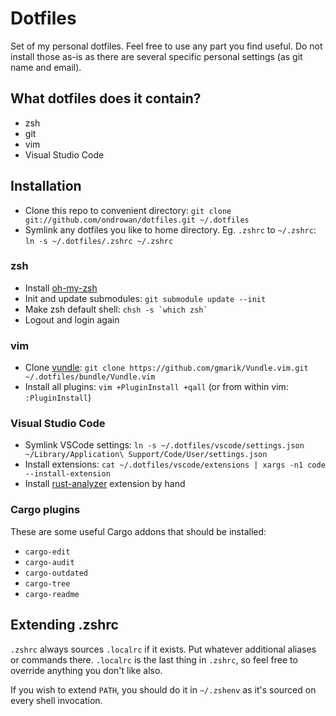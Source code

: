 # Dotfiles

Set of my personal dotfiles. Feel free to use any part you find useful. Do not
install those as-is as there are several specific personal settings (as git
name and email).


## What dotfiles does it contain?

* zsh
* git
* vim
* Visual Studio Code


## Installation

* Clone this repo to convenient directory:
  `git clone git://github.com/ondrowan/dotfiles.git ~/.dotfiles`
* Symlink any dotfiles you like to home directory. Eg. `.zshrc` to `~/.zshrc`:
  `ln -s ~/.dotfiles/.zshrc ~/.zshrc`


### zsh

* Install [oh-my-zsh](https://github.com/robbyrussell/oh-my-zsh)
* Init and update submodules: `git submodule update --init`
* Make zsh default shell: `` chsh -s `which zsh` ``
* Logout and login again


### vim

* Clone [vundle](https://github.com/gmarik/Vundle.vim): `git clone https://github.com/gmarik/Vundle.vim.git ~/.dotfiles/bundle/Vundle.vim`
* Install all plugins: `vim +PluginInstall +qall` (or from within vim: `:PluginInstall`)


### Visual Studio Code

* Symlink VSCode settings: `ln -s ~/.dotfiles/vscode/settings.json ~/Library/Application\ Support/Code/User/settings.json`
* Install extensions: `cat ~/.dotfiles/vscode/extensions | xargs -n1 code --install-extension`
* Install [rust-analyzer](https://github.com/rust-analyzer/rust-analyzer) extension by hand


### Cargo plugins

These are some useful Cargo addons that should be installed:

* `cargo-edit`
* `cargo-audit`
* `cargo-outdated`
* `cargo-tree`
* `cargo-readme`


## Extending .zshrc

`.zshrc` always sources `.localrc` if it exists. Put whatever additional aliases or commands there.
`.localrc` is the last thing in `.zshrc`, so feel free to override anything you don't like also.

If you wish to extend `PATH`, you should do it in `~/.zshenv` as it's sourced on every shell invocation.
